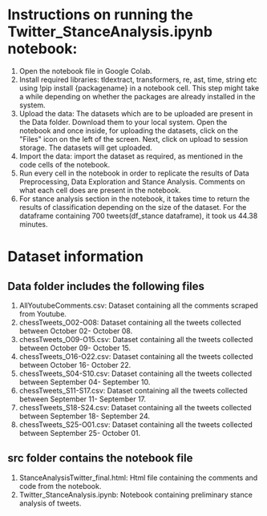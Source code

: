 # Instructions on running the Twitter_StanceAnalysis.ipynb notebook:

1) Open the notebook file in Google Colab.
2) Install required libraries: tldextract, transformers, re, ast, time, string etc using !pip install {packagename} in a notebook cell.
This step might take a while depending on whether the packages are already installed in the system.
3) Upload the data: The datasets which are to be uploaded are present in the Data folder. Download them to your local system.
Open the notebook and once inside, for uploading the datasets, click on the "Files" icon on the left of the screen. Next, click on upload to session storage.
The datasets will get uploaded.
3) Import the data: import the dataset as required, as mentioned in the code cells of the notebook. 
4) Run every cell in the notebook in order to replicate the results of Data Preprocessing, Data Exploration and Stance Analysis. 
Comments on what each cell does are present in the notebook.
5) For stance analysis section in the notebook, it takes time to return the results of classification depending on the size of the dataset.
For the dataframe containing 700 tweets(df_stance dataframe), it took us 44.38 minutes. 

# Dataset information
## Data folder includes the following files
1) AllYoutubeComments.csv:
Dataset containing all the comments scraped from Youtube.
2) chessTweets_O02-O08:
Dataset containing all the tweets collected between October 02- October 08.
3) chessTweets_O09-O15.csv:
Dataset containing all the tweets collected between October 09- October 15.
4) chessTweets_O16-O22.csv:
Dataset containing all the tweets collected between October 16- October 22.
5) chessTweets_S04-S10.csv:
Dataset containing all the tweets collected between September 04- September 10.
6) chessTweets_S11-S17.csv:
Dataset containing all the tweets collected between September 11- September 17.
7) chessTweets_S18-S24.csv:
Dataset containing all the tweets collected between September 18- September 24.
8) chessTweets_S25-O01.csv:
Dataset containing all the tweets collected between September 25- October 01.

## src folder contains the notebook file

1) StanceAnalysisTwitter_final.html:
Html file containing the comments and code from the notebook.
2) Twitter_StanceAnalysis.ipynb: 
Notebook containing preliminary stance analysis of tweets.

